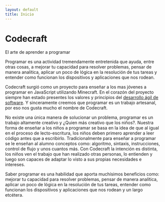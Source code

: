 ```yaml
---
layout: default
title: Inicio
---
```

<div class="jumbotron">
    <div class="container">
        <h1>Codecraft</h1>
        <p>El arte de aprender a programar</p>
    </div>
</div>


Programar es una actividad tremendamente entretenida que ayuda, entre otras cosas, a mejorar tu capacidad para resolver problemas, pensar de manera analítica, aplicar un poco de lógica en la resolución de tus tareas y entender como funcionan los dispositivos y aplicaciones que nos rodean.

Codecraft surgió como un proyecto para enseñar a los mas jóvenes a programar en JavaScript utilizando Minecraft. En el corazón del proyecto siempre han estado presentes los valores y principios del [desarrollo ágil de software](http://agilemanifesto.org/iso/es/). Y sinceramente creemos que programar es un trabajo artesanal, por eso nos gusta mucho el nombre de Codecraft.

No existe una única manera de solucionar un problema, programar es un trabajo altamente creativo y ¿Quien más creativo que los niños?. Nuestra forma de enseñar a los niños a programar se basa en la idea de que al igual en el proceso de lecto-escritura, los niños deben primero aprender a leer código antes que a escribirlo. Tradicionalmente para enseñar a programar se le enseñan al alumno conceptos como: algoritmo, sintaxis, instrucciones, control de flujo y unos cuantos más. Con Codecraft la intención es distinta, los niños ven el trabajo que han realizado otras personas, lo entienden y luego son capaces de adaptar lo visto a sus propias necesidades e intereses.

Saber programar es una habilidad que aporta muchísimos beneficios como: mejorar tu capacidad para resolver problemas, pensar de manera analítica, aplicar un poco de lógica en la resolución de tus tareas, entender como funcionan los dispositivos y aplicaciones que nos rodean y un largo etcétera.
